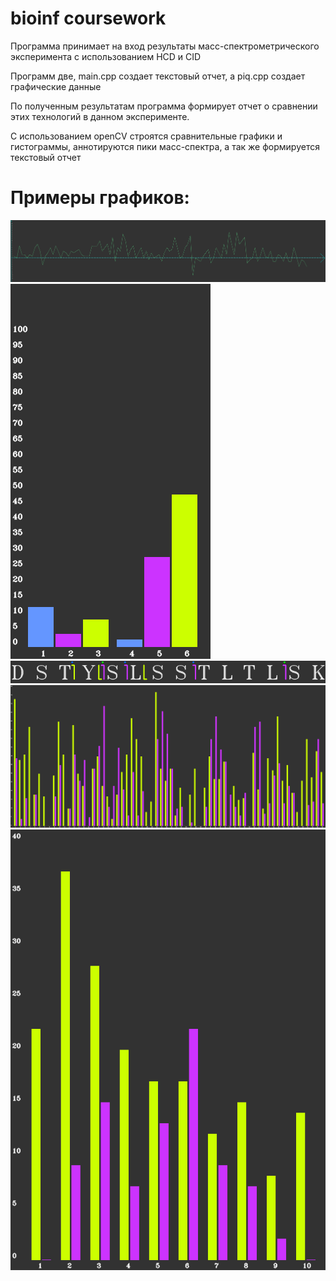# bioinf coursework
Программа принимает на вход результаты масс-спектрометрического эксперимента с использованием HCD и CID

Программ две, main.cpp создает текстовый отчет, а piq.cpp создает графические данные

По полученным результатам программа формирует отчет о сравнении этих технологий в данном эксперименте.

С использованием openCV строятся сравнительные графики и гистограммы, аннотируются пики масс-спектра, а так же формируется текстовый отчет

# Примеры графиков:
![alt text](https://github.com/Hotckiss/bio/blob/master/results/part_one/orders.png)
![alt text](https://github.com/Hotckiss/bio/blob/master/results/part_two_annotations/%D0%94%D0%BE%D0%BB%D1%8F%20%D0%BE%D0%B1%D0%BD%D0%B0%D1%80%D1%83%D0%B6%D0%B5%D0%BD%D0%BD%D1%8B%D1%85%20%D0%BF%D0%B8%D0%BA%D0%BE%D0%B2/hex_total.png)
![alt text](https://github.com/Hotckiss/bio/blob/master/results/part_two_annotations/%D0%9E%D0%B1%D0%BD%D0%B0%D1%80%D1%83%D0%B6%D0%B5%D0%BD%D0%BD%D1%8B%D0%B5%20%D0%BF%D0%B8%D0%BA%D0%B8(%D1%80%D0%B0%D0%B7%D1%80%D0%B5%D0%B7%D1%8B)/pictures/1463_1464.png)
![alt text](https://github.com/Hotckiss/bio/blob/master/results/part_two_annotations/%D0%94%D0%BE%D0%BB%D0%B8%20%D1%80%D0%B0%D0%B7%D1%80%D0%B5%D0%B7%D0%BE%D0%B2%20%D0%BF%D0%BE%20%D0%BA%D0%B0%D0%B6%D0%B4%D0%BE%D0%BC%D1%83%20%D0%BF%D0%B5%D0%BF%D1%82%D0%B8%D0%B4%D1%83/percentage_for_each_div_total.png)
![alt text](https://github.com/Hotckiss/bio/blob/master/results/part_two_annotations/%D0%93%D0%B8%D1%81%D1%82%D0%BE%D0%B3%D1%80%D0%B0%D0%BC%D0%BC%D1%8B%20%D1%80%D0%B0%D0%B7%D1%80%D0%B5%D0%B7%D0%BE%D0%B2%20%D0%B4%D0%BB%D1%8F%20%D0%B1%D0%BB%D0%B8%D0%B7%D0%BA%D0%B8%D1%85%20%D0%B4%D0%BB%D0%B8%D0%BD/pictures/close_gist_18_21.png)
